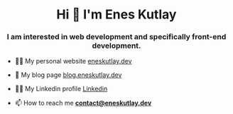 <h1 align="center">Hi 👋 I'm Enes Kutlay</h1>
<h3 align="center">I am interested in web development and specifically front-end development.</h3>

- 👨‍💻 My personal website [eneskutlay.dev](https://eneskutlay.dev/)

- 📝 My blog page [blog.eneskutlay.dev](https://blog.eneskutlay.dev/)

- 👨‍💼 My Linkedin profile [Linkedin](https://www.linkedin.com/in/eneskutlay/)

- 📫 How to reach me **contact@eneskutlay.dev**
